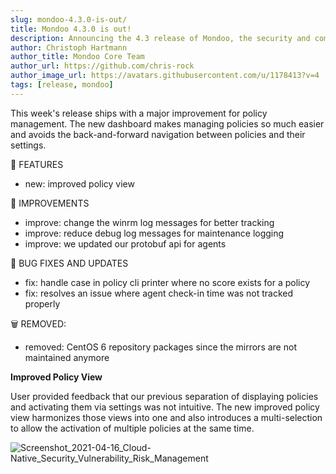```yaml
---
slug: mondoo-4.3.0-is-out/
title: Mondoo 4.3.0 is out!
description: Announcing the 4.3 release of Mondoo, the security and compliance platform that prioritizes risks that matter most in your infrastructure.
author: Christoph Hartmann
author_title: Mondoo Core Team
author_url: https://github.com/chris-rock
author_image_url: https://avatars.githubusercontent.com/u/1178413?v=4
tags: [release, mondoo]
---
```


This week's release ships with a major improvement for policy management. The new dashboard makes managing policies so much easier and avoids the back-and-forward navigation between policies and their settings.

🎉 FEATURES

- new: improved policy view

🧹 IMPROVEMENTS

- improve: change the winrm log messages for better tracking
- improve: reduce debug log messages for maintenance logging
- improve: we updated our protobuf api for agents

🐛 BUG FIXES AND UPDATES

- fix: handle case in policy cli printer where no score exists for a policy
- fix: resolves an issue where agent check-in time was not tracked properly

:wastebasket: REMOVED:

- removed: CentOS 6 repository packages since the mirrors are not maintained anymore

**Improved Policy View**

User provided feedback that our previous separation of displaying policies and activating them via settings was not intuitive. The new improved policy view harmonizes those views into one and also introduces a multi-selection to allow the activation of multiple policies at the same time.

![Screenshot_2021-04-16_Cloud-Native_Security_Vulnerability_Risk_Management](/img/releases/2021-04-16-mondoo-4.3.0-is-out/Screenshot_2021-04-16_Cloud-Native_Security_Vulnerability_Risk_Management.png)
